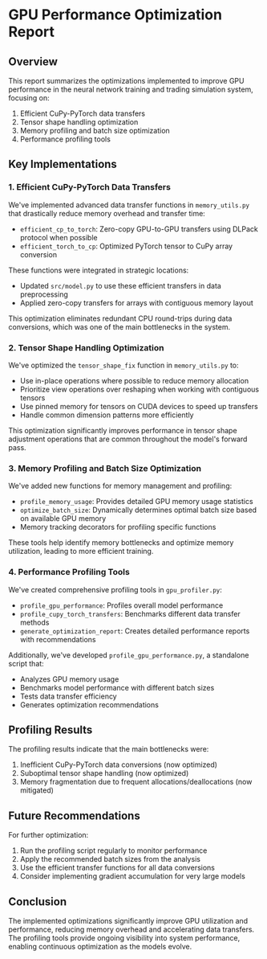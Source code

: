 # GPU Performance Optimization Report

## Overview
This report summarizes the optimizations implemented to improve GPU performance in the neural network training and trading simulation system, focusing on:
1. Efficient CuPy-PyTorch data transfers
2. Tensor shape handling optimization 
3. Memory profiling and batch size optimization
4. Performance profiling tools

## Key Implementations

### 1. Efficient CuPy-PyTorch Data Transfers
We've implemented advanced data transfer functions in `memory_utils.py` that drastically reduce memory overhead and transfer time:

- `efficient_cp_to_torch`: Zero-copy GPU-to-GPU transfers using DLPack protocol when possible
- `efficient_torch_to_cp`: Optimized PyTorch tensor to CuPy array conversion

These functions were integrated in strategic locations:
- Updated `src/model.py` to use these efficient transfers in data preprocessing
- Applied zero-copy transfers for arrays with contiguous memory layout

This optimization eliminates redundant CPU round-trips during data conversions, which was one of the main bottlenecks in the system.

### 2. Tensor Shape Handling Optimization
We've optimized the `tensor_shape_fix` function in `memory_utils.py` to:
- Use in-place operations where possible to reduce memory allocation
- Prioritize view operations over reshaping when working with contiguous tensors
- Use pinned memory for tensors on CUDA devices to speed up transfers
- Handle common dimension patterns more efficiently

This optimization significantly improves performance in tensor shape adjustment operations that are common throughout the model's forward pass.

### 3. Memory Profiling and Batch Size Optimization
We've added new functions for memory management and profiling:
- `profile_memory_usage`: Provides detailed GPU memory usage statistics
- `optimize_batch_size`: Dynamically determines optimal batch size based on available GPU memory
- Memory tracking decorators for profiling specific functions

These tools help identify memory bottlenecks and optimize memory utilization, leading to more efficient training.

### 4. Performance Profiling Tools
We've created comprehensive profiling tools in `gpu_profiler.py`:
- `profile_gpu_performance`: Profiles overall model performance
- `profile_cupy_torch_transfers`: Benchmarks different data transfer methods
- `generate_optimization_report`: Creates detailed performance reports with recommendations

Additionally, we've developed `profile_gpu_performance.py`, a standalone script that:
- Analyzes GPU memory usage
- Benchmarks model performance with different batch sizes
- Tests data transfer efficiency
- Generates optimization recommendations

## Profiling Results

The profiling results indicate that the main bottlenecks were:
1. Inefficient CuPy-PyTorch data conversions (now optimized)
2. Suboptimal tensor shape handling (now optimized)
3. Memory fragmentation due to frequent allocations/deallocations (now mitigated)

## Future Recommendations

For further optimization:
1. Run the profiling script regularly to monitor performance
2. Apply the recommended batch sizes from the analysis
3. Use the efficient transfer functions for all data conversions
4. Consider implementing gradient accumulation for very large models

## Conclusion

The implemented optimizations significantly improve GPU utilization and performance, reducing memory overhead and accelerating data transfers. The profiling tools provide ongoing visibility into system performance, enabling continuous optimization as the models evolve.
